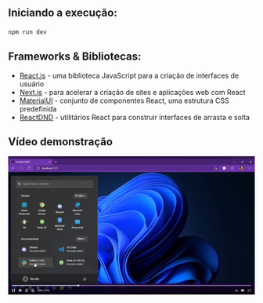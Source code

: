 ## Iniciando a execução:

```bash
npm run dev
```

## Frameworks & Bibliotecas:

- [React.js](https://reactjs.org) - uma biblioteca JavaScript para a criação de interfaces de usuário
- [Next.js](https://nextjs.org/docs) - para acelerar a criação de sites e aplicações web com React
- [MaterialUI](https://mui.com/pt/) - conjunto de componentes React, uma estrutura CSS predefinida
- [ReactDND](https://react-dnd.github.io/react-dnd/about) - utilitários React para construir interfaces de arrasta e solta

## Vídeo demonstração
[![Vídeo Demonstração](https://github.com/nicollecnunes/windows-11/blob/main/vid.png)](https://www.linkedin.com/posts/activity-6880966010707439616-MW8G)